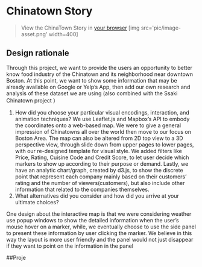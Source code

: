 # Chinatown Story

> View the ChinaTown Story in [your browser](https://zy-zhu.github.io/Chinatown-Handbook/)
[img src='pic/image-asset.png' width=400]

## Design rationale
Through this project, we want to provide the users an opportunity to better know food industry of the Chinatown and its neighborhood near downtown Boston. At this point, we want to show some information that may be already available on Google or Yelp’s App, then add our own research and analysis of these dataset we are using (also combined with the Ssaki Chinatown project ）
1.	How did you choose your particular visual encodings, interaction, and animation techniques? 
We use Leaflet.js and Mapbox’s API to embody the coordinates onto a web-based map. We were to give a general impression of Chinatowns all over the world then move to our focus on Boston Area. The map can also be altered from 2D top view to a 3D perspective view, through slide down from upper pages to lower pages, with our re-designed template for visual style. We added filters like Price, Rating, Cuisine Code and Credit Score, to let user decide which markers to show up according to their purpose or demand. Lastly, we have an analytic chart/graph, created by d3.js, to show the discrete point that represent each company mainly based on their customers’ rating and the number of viewers(customers), but also include other information that related to the companies themselves.
2.	What alternatives did you consider and how did you arrive at your ultimate choices?

One design about the interactive map is that we were considering weather use popup windows to show the detailed information when the user’s mouse hover on a marker, while, we eventually choose to use the side panel to present these information by user clicking the marker. We believe in this way the layout is more user friendly and the panel would not just disappear if they want to point on the information in the panel 

##Proje
